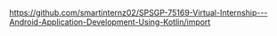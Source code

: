 https://github.com/smartinternz02/SPSGP-75169-Virtual-Internship---Android-Application-Development-Using-Kotlin/import
